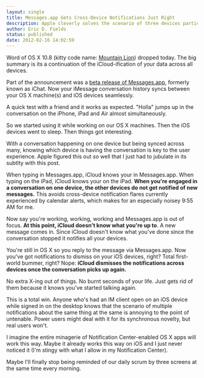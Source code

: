```yaml
---
layout: single
title: Messages.app Gets Cross-Device Notifications Just Right
description: Apple cleverly solves the scenario of three devices participating in the same conversation at once.
author: Eric D. Fields
status: published
date: 2012-02-16 14:02:59
---
```


Word of OS X 10.8 (kitty code name: [Mountain Lion](http://www.apple.com/macosx/mountain-lion/)) dropped today. The big summary is its a continuation of the iCloud-ification of your data across all devices. 

Part of the announcement was a [beta release of Messages.app](http://www.apple.com/macosx/mountain-lion/messages-beta/), formerly known as iChat. Now your iMessage conversation history syncs between your OS X machine(s) and iOS devices seamlessly.

A quick test with a friend and it works as expected. "Holla" jumps up in the conversation on the iPhone, iPad and Air almost simultaneously.

So we started using it while working on our OS X machines. Then the iOS devices went to sleep. Then things got interesting. 

With a conversation happening on one device but being synced across many, knowing which device is having the conversation is key to the user experience. Apple figured this out *so* well that I just had to jubulate in its subtlty with this post.

When typing in Messages.app, iCloud knows your in Messages.app. When typing on the iPad, iCloud knows your on the iPad. **When you're engaged in a conversation on one device, the other devices do not get notified of new messages.** This avoids cross-device notification flares currently experienced by calendar alerts, which makes for an especially noisey 9:55 AM for me.

Now say you're working, working, working and Messages.app is out of focus. **At this point, iCloud doesn't know what you're up to**. A new message comes in. Since iCloud doesn't know what you've done since the conversation stopped it notifies all your devices. 

You're still in OS X so you reply to the message via Messages.app. Now you've got notifications to dismiss on your iOS devices, right? Total first-world bummer, right? Nope: **iCloud dismisses the notifications across devices once the conversation picks up again.** 

No extra X-ing out of things. No burnt seconds of your life. Just gets rid of them because it knows you've started talking again.

This is a total win. Anyone who's had an IM client open on an iOS device while signed in on the desktop knows that the scenario of multiple notifications about the same thing at the same is annoying to the point of untenable. Power users might deal with it for its synchronous novelty, but real users won't.

I imagine the entire minagerie of Notification Center-enabled OS X apps will work this way. Maybe it already works this way on iOS and I just never noticed it (I'm stingy with what I allow in my Notification Center). 

Maybe I'll finally stop being reminded of our daily scrum by three screens at the same time every morning.
